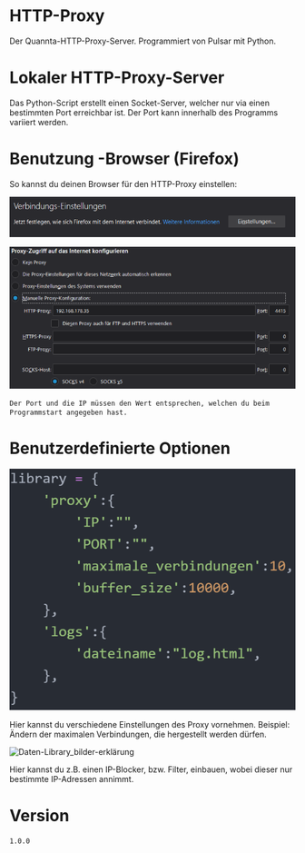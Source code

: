 # HTTP-Proxy
Der Quannta-HTTP-Proxy-Server. Programmiert von Pulsar mit Python.
# Lokaler HTTP-Proxy-Server
Das Python-Script erstellt einen Socket-Server, welcher nur via einen bestimmten Port erreichbar ist. Der Port kann innerhalb des Programms variiert werden.
# Benutzung -Browser (Firefox) 

So kannst du deinen Browser für den HTTP-Proxy einstellen:

![verbindungseinstellungen_FIREFOX](/Bilder-Github/verbindungseinstellungen_firefox.PNG)

![verbindungseinstellungen_FIREFOX_PROXY](/Bilder-Github/verbindungseinstellungen_firefox_PROXY.PNG)
  
    Der Port und die IP müssen den Wert entsprechen, welchen du beim Programmstart angegeben hast.
# Benutzerdefinierte Optionen

![Daten-Library_bilder-erklärung](/Bilder-Github/daten-library.PNG)

Hier kannst du verschiedene Einstellungen des Proxy vornehmen. Beispiel: Ändern der maximalen Verbindungen, die hergestellt werden dürfen.

![Daten-Library_bilder-erklärung](/Bilder-Github/änderung_vornehmen_ip_blocker.PNG)

Hier kannst du z.B. einen IP-Blocker, bzw. Filter, einbauen, wobei dieser nur bestimmte IP-Adressen annimmt.

# Version
  
    1.0.0
